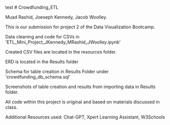 test # Crowdfunding_ETL

Muad Rashid, Joeseph Kennedy, Jacob Woolley.

This is our submission for project 2 of the Data Visualization Bootcamp.

Data cleaning and code for CSVs in 'ETL_Mini_Project_JKennedy_MRashid_JWoolley.ipynb'

Created CSV files are located in the resources folder.

ERD is located in the Results folder

Schema for table creation in Results Folder under 'crowdfunding_db_schema.sql'

Screenshots of table creation and results from importing data in Results folder.

All code within this project is original and based on materials discussed in class.

Additional Resources used: Chat-GPT, Xpert Learning Assistant, W3Schools
